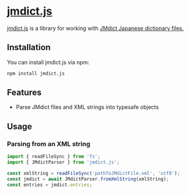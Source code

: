 # [jmdict.js](https://www.npmjs.com/package/jmdict.js)

[jmdict.js](https://www.npmjs.com/package/jmdict.js) is a library for working with [JMdict Japanese dictionary files.](http://www.edrdg.org/wiki/index.php/JMdict-EDICT_Dictionary_Project)

## Installation

You can install jmdict.js via npm:

```bash
npm install jmdict.js
```

## Features

-   Parse JMdict files and XML strings into typesafe objects

## Usage

### Parsing from an XML string

```typescript
import { readFileSync } from 'fs';
import { JMdictParser } from 'jmdict.js';

const xmlString = readFileSync('pathToJMdictFile.xml', 'utf8');
const jmdict = await JMdictParser.fromXmlString(xmlString);
const entries = jmdict.entries;
```
